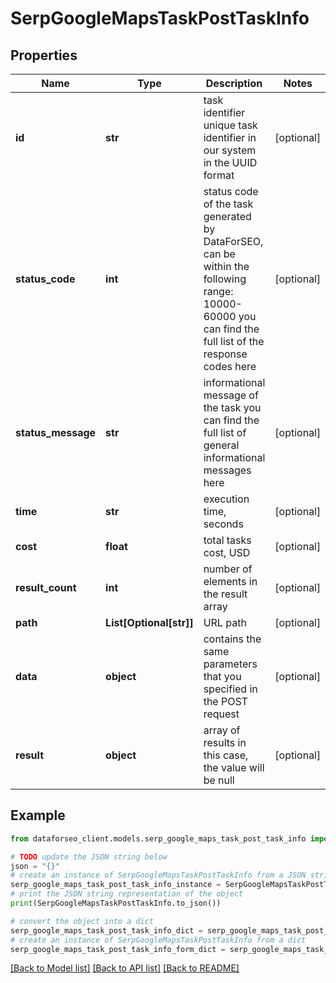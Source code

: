 # SerpGoogleMapsTaskPostTaskInfo


## Properties

Name | Type | Description | Notes
------------ | ------------- | ------------- | -------------
**id** | **str** | task identifier unique task identifier in our system in the UUID format | [optional] 
**status_code** | **int** | status code of the task generated by DataForSEO, can be within the following range: 10000-60000 you can find the full list of the response codes here | [optional] 
**status_message** | **str** | informational message of the task you can find the full list of general informational messages here | [optional] 
**time** | **str** | execution time, seconds | [optional] 
**cost** | **float** | total tasks cost, USD | [optional] 
**result_count** | **int** | number of elements in the result array | [optional] 
**path** | **List[Optional[str]]** | URL path | [optional] 
**data** | **object** | contains the same parameters that you specified in the POST request | [optional] 
**result** | **object** | array of results in this case, the value will be null | [optional] 

## Example

```python
from dataforseo_client.models.serp_google_maps_task_post_task_info import SerpGoogleMapsTaskPostTaskInfo

# TODO update the JSON string below
json = "{}"
# create an instance of SerpGoogleMapsTaskPostTaskInfo from a JSON string
serp_google_maps_task_post_task_info_instance = SerpGoogleMapsTaskPostTaskInfo.from_json(json)
# print the JSON string representation of the object
print(SerpGoogleMapsTaskPostTaskInfo.to_json())

# convert the object into a dict
serp_google_maps_task_post_task_info_dict = serp_google_maps_task_post_task_info_instance.to_dict()
# create an instance of SerpGoogleMapsTaskPostTaskInfo from a dict
serp_google_maps_task_post_task_info_form_dict = serp_google_maps_task_post_task_info.from_dict(serp_google_maps_task_post_task_info_dict)
```
[[Back to Model list]](../README.md#documentation-for-models) [[Back to API list]](../README.md#documentation-for-api-endpoints) [[Back to README]](../README.md)


